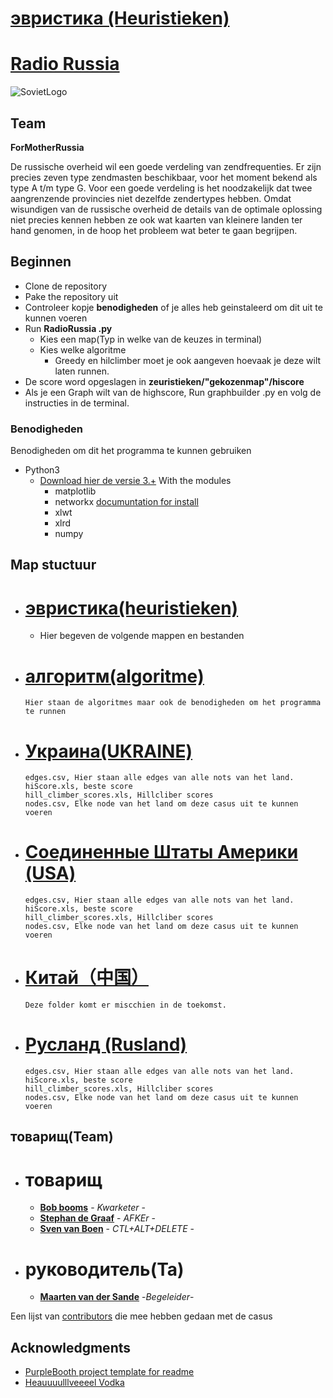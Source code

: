 # [эвристика (Heuristieken)](http://heuristieken.nl/wiki/index.php?title=Radio_Russia)


# [Radio Russia](https://www.youtube.com/watch?v=U06jlgpMtQs)



![SovietLogo](http://www.cnclabs.com/redalert2/images/sovietlogo_small.jpg)
## **Team**
**ForMotherRussia**

De russische overheid wil een goede verdeling van zendfrequenties. 
Er zijn precies zeven type zendmasten beschikbaar, voor het moment bekend als type A t/m type G. 
Voor een goede verdeling is het noodzakelijk dat twee aangrenzende provincies niet dezelfde zendertypes hebben.
Omdat wisundigen van de russische overheid de details van de optimale oplossing niet precies kennen hebben ze ook wat kaarten van kleinere landen ter hand genomen, in de hoop het probleem wat beter te gaan begrijpen.

## Beginnen

+ Clone de repository
+ Pake the repository uit
+ Controleer kopje **benodigheden** of je alles heb geinstaleerd om dit uit te kunnen voeren
+ Run **RadioRussia .py**
  + Kies een map(Typ in welke van de keuzes in terminal)
  + Kies welke algoritme
    +  Greedy en hilclimber moet je ook aangeven hoevaak je deze wilt laten runnen.
 + De score word opgeslagen in **zeuristieken/"gekozenmap"/hiscore**
 + Als je een Graph wilt van de highscore, Run graphbuilder .py en volg de instructies in de terminal.


### Benodigheden

Benodigheden om dit het programma te kunnen gebruiken
+ Python3
  +   [Download hier de versie 3.+](https://www.python.org/downloads/windows)
    With the modules
       + matplotlib
       + networkx [documuntation for install](https://networkx.github.io/documentation/stable/install.html)
       + xlwt
       + xlrd
       + numpy 

## Map stuctuur  

- # [эвристика(heuristieken)](https://github.com/SvenvBoven/zeuristieken)
  - Hier begeven de volgende mappen en bestanden

- # [алгоритм(algoritme)](https://github.com/SvenvBoven/zeuristieken/tree/master/Algoritmes)
    ```
    Hier staan de algoritmes maar ook de benodigheden om het programma te runnen 
    ```
- # [Украина(UKRAINE)](https://github.com/SvenvBoven/zeuristieken/tree/master/UKRAINE)
    ```
   edges.csv, Hier staan alle edges van alle nots van het land.
   hiScore.xls, beste score
   hill_climber_scores.xls, Hillcliber scores
   nodes.csv, Elke node van het land om deze casus uit te kunnen voeren
   ```

- # [Соединенные Штаты Америки (USA)](https://github.com/SvenvBoven/zeuristieken/tree/master/USA)
    ```
   edges.csv, Hier staan alle edges van alle nots van het land.
   hiScore.xls, beste score
   hill_climber_scores.xls, Hillcliber scores
   nodes.csv, Elke node van het land om deze casus uit te kunnen voeren
    ```

- # [Китай（中国）]()
    ```
    Deze folder komt er miscchien in de toekomst.
    ```

- # [Русланд (Rusland)](https://github.com/SvenvBoven/zeuristieken/tree/master/Rusland)
    ```
   edges.csv, Hier staan alle edges van alle nots van het land.
   hiScore.xls, beste score
   hill_climber_scores.xls, Hillcliber scores
   nodes.csv, Elke node van het land om deze casus uit te kunnen voeren
    ```



## товарищ(Team)
+ # товарищ
  + [**Bob booms**](https://github.com/SvenvBoven) - *Kwarketer* -
  + [**Stephan de Graaf**](https://github.com/maaker48) - *AFKEr* -
  + [**Sven van Boen**](https://github.com/SvenvBoven) - *CTL+ALT+DELETE* -
+ # руководитель(Ta)
  + [**Maarten van der Sande**](https://github.com/Maarten-vd-Sande) -*Begeleider*-
 
Een lijst van  [contributors](https://github.com/SvenvBoven/zeuristieken/graphs/contributors) die mee hebben gedaan met de casus


## Acknowledgments


* [PurpleBooth project template for readme](https://gist.github.com/PurpleBooth/109311bb0361f32d87a2)
* [Heauuuulllveeeel Vodka](http://vodka-beluga.com/)
